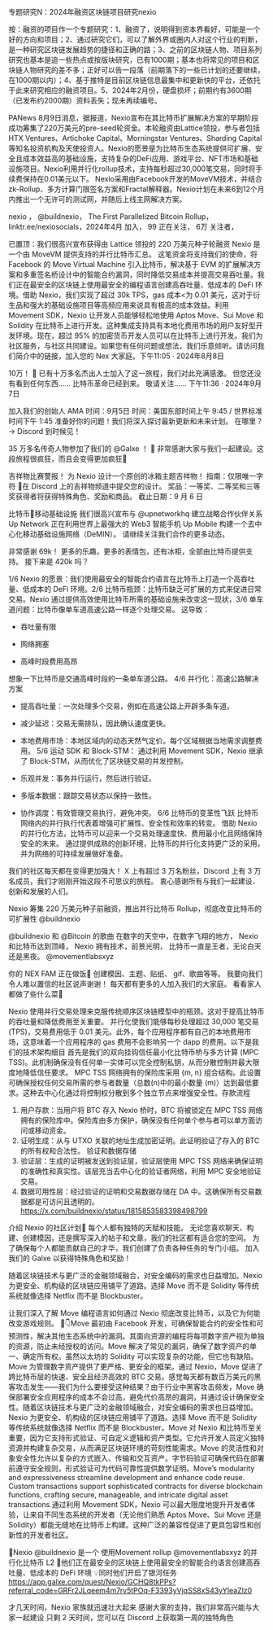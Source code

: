 专题研究N：2024年融资区块链项目研究nexio


按：融资的项目作一个专题研究：1、融资了，说明得到资本界看好，可能是一个好的方向和项目；2、通过研究它们，可以了解外界或圈内人对这个行业的判断，是一种研究区块链发展趋势的捷径和正确的路；3、之前的区块链人物、项目系列研究也基本是追一些热点或按版块研究，已有1000期；基本也将常见的项目和区块链人物研究的差不多；正好可以告一段落（前期落下的一些已计划的还要继续，在1000期以内）；4、基于推特是目前区块链信息最集中和更新快的平台，还依托于此来研究相应的融资项目。5、2024年2月份，硬盘损坏；前期约有3600期（已发布约2000期）资料丢失；现未再续编号。

PANews 8月9日消息，据报道，Nexio宣布在其比特币扩展解决方案的早期阶段成功筹集了220万美元的pre-seed轮资金。本轮融资由Lattice领投，参与者包括HTX Ventures、Artichoke Capital、Morningstar Ventures、Sharding Capital等知名投资机构及天使投资人。Nexio的愿景是为比特币生态系统提供可扩展、安全且成本效益高的基础设施，支持复杂的DeFi应用、游戏平台、NFT市场和基础设施项目。Nexio利用并行化rollup技术，支持每秒超过30,000笔交易，同时将手续费保持在0.01美元以下。
Nexio采用由Facebook开发的MoveVM技术，并结合zk-Rollup、多方计算门限签名方案和Fractal解释器。Nexio计划在未来6到12个月内推出一个无许可的测试网，并随后上线主网解决方案。

nexio
，
@buildnexio，
The First Parallelized Bitcoin Rollup，
linktr.ee/nexiosocials，2024年4月 加入，
99 正在关注，
6万 关注者，


已置顶：我们很高兴宣布获得由 Lattice 领投的 220 万美元种子轮融资
Nexio 是一个由 MoveVM 提供支持的并行比特币汇总。
这笔资金将支持我们的使命，将 Facebook 的 Move Virtual Machine 引入比特币，解决基于 EVM 的扩展解决方案和多重签名桥设计中的智能合约漏洞，同时降低交易成本并提高交易吞吐量。我们正在最安全的区块链上使用最安全的编程语言创建高吞吐量、低成本的 DeFi 环境。借助 Nexio，我们实现了超过 30k TPS，gas 成本<为 0.01 美元，这对于衍生品和强大的基础设施项目等高频应用来说具有极高的成本效益。利用 Movement SDK，Nexio 让开发人员能够轻松地使用 Aptos Move、Sui Move 和 Solidity 在比特币上进行开发。这种集成支持具有本地化费用市场的用户友好型开发环境。现在，超过 95% 的加密货币开发人员可以在比特币上进行开发。我们为社区服务，与社区共同建设。如果您有任何问题或想法，我们乐意倾听。请访问我们简介中的链接，加入您的 Nex 大家庭。下午11:05 · 2024年8月8日

10万！ 🎉
已有十万多名杰出人士加入了这一旅程，我们对此充满感激。
但您还没有看到任何东西......
比特币革命已经到来。
敬请关注……
下午11:36 · 2024年9月7日

加入我们的创始人 AMA
时间：9月5日
时间：美国东部时间上午 9:45 / 世界标准时间下午 1:45
准备好你的问题！我们将深入探讨最新更新和未来计划。
在哪里？ → Discord
到时候见！

 35 万多名传奇人物参加了我们的
@Galxe
 ！ 🎉
非常感谢大家与我们一起建设。这段旅程很疯狂，而且会变得更加疯狂🍻

吉祥物比赛警报！
为 Nexio 设计一个原创的冰箱主题吉祥物！
指南：仅限唯一字符
🔸在 Discord 上的吉祥物频道中提交您的设计。
奖品：一等奖、二等奖和三等奖获得者将获得特殊角色、奖励和商品。
截止日期：9 月 6 日

比特币🤝移动基础设施
我们很高兴宣布与
@upnetworkhq
建立战略合作伙伴关系
Up Network 正在利用世界上最强大的 Web3 智能手机 Up Mobile 构建一个去中心化移动基础设施网络（DeMIN）。
请继续关注我们合作的更多动态。

非常感谢 69k！
更多的乐趣，更多的表情包，还有冰柜，全部由比特币提供支持。
接下来是 420k 吗？

1/6 Nexio 的愿景：我们使用最安全的智能合约语言在比特币上打造一个高吞吐量、低成本的 DeFi 环境。2/6 比特币瓶颈：比特币缺乏可扩展的方式来促进日常交易。Nexio 通过提供高效使用比特币所需的基础设施来改变这一现状，3/6 单车道问题：比特币像单车道高速公路一样逐个处理交易。
这导致：

- 吞吐量有限

- 网络拥塞

- 高峰时段费用高昂

想象一下比特币是交通高峰时段的一条单车道公路。
4/6 并行化：高速公路解决方案
- 提高吞吐量：一次处理多个交易，例如在高速公路上开辟多条车道。

- 减少延迟：交易无需排队，因此确认速度更快。

- 本地费用市场：本地区域内的动态天然气定价。每个区域根据当地需求调整费用。
5/6 运动 SDK 和 Block-STM：
通过利用 Movement SDK，Nexio 继承了 Block-STM，从而优化了区块链交易的并发控制。

- 乐观并发：事务并行运行，然后进行验证。

- 多版本数据：跟踪交易状态以保持一致性。

- 协作调度：有效管理交易执行，避免冲突。
6/6 比特币的变革性飞跃
比特币网络内的并行执行代表着增强可扩展性、安全性和效率的转变。
借助 Nexio 的并行化方法，比特币可以迎来一个交易处理速度快、费用最小化且网络保持安全的未来。
通过提供成熟的创新环境，比特币的并行化支持更广泛的采用，并为网络的可持续发展做好准备。

我们的社区每天都在变得更加强大！
X 上有超过 3 万名粉丝，Discord 上有 3 万名成员，我们才刚刚开始这段不可思议的旅程。
衷心感谢所有与我们一起建设、创新和发展的人们。

Nexio 筹集 220 万美元种子前融资，推出并行比特币 Rollup，彻底改变比特币的可扩展性
@buildnexio

@buildnexio
和
@Bitcoin
的歌曲
在数字的天空中，在数字飞翔的地方，
Nexio 和比特币达到顶峰，
Nexio 拥有技术，前景光明，
比特币一直是王者，无论白天还是黑夜。
@movementlabsxyz

你的 NEX FAM 正在做饭🍳
创建模因、主题、贴纸、 gif、歌曲等等。
我要向我们令人难以置信的社区说声谢谢！
每天都有更多的人加入我们的大家庭。
看看家人都做了些什么菜🧵

Nexio 使用并行交易处理来克服传统顺序区块链模型中的瓶颈。这对于提高比特币的吞吐量和降低费用至关重要。
并行化使我们能够每秒处理超过 30,000 笔交易 (TPS)，交易费用低于 0.01 美元。此外，每个应用程序都有自己的本地费用市场，这意味着一个应用程序的 gas 费用不会影响另一个 dapp 的费用。以下是我们的技术架构细目
 首先是我们的双向挂钩信任最小化比特币桥与多方计算 (MPC TSS)。此机制确保没有任何单一实体可以完全控制私钥，从而分散控制并最大限度地降低信任要求。
MPC TSS 网络拥有的保险库采用 {m, n} 组合结构。此设置可确保授权任何交易所需的参与者数量（总数(n)中的最小数量 (m)）达到最低要求。这种去中心化通过将控制权分散到多个独立节点来增强安全性。存款流程
1. 用户存款：当用户将 BTC 存入 Nexio 桥时，BTC 将被锁定在 MPC TSS 网络拥有的保险库中。保险库由多方保护，确保没有任何单个参与者可以单方面访问或移动资金。
2. 证明生成：从与 UTXO 关联的地址生成加密证明。此证明验证了存入的 BTC 的所有权和合法性。
验证和数据存储
1. 验证层：生成的证明被发送到验证层，验证层使用 MPC TSS 网络来确保证明的准确性和真实性。该层充当去中心化的验证者网络，利用 MPC 安全地验证交易。
2. 数据可用性层：经过验证的证明和交易数据存储在 DA 中。这确保所有交易数据都是可访问且透明的。
https://x.com/buildnexio/status/1815853583398498799

介绍 Nexio 的社区计划🔔
每个人都有独特的天赋和技能。
无论您喜欢聊天、构建、创建模因，还是撰写深入的帖子和文章，我们的社区都有适合您的空间。
为了确保每个人都能贡献自己的才华，我们创建了负责各种任务的专门小组。
加入我们的 Galxe 以获得特殊角色和奖励！

随着区块链技术与更广泛的金融领域融合，对安全编码的需求也日益增加。Nexio 为更安全、机构级的区块链应用铺平了道路。选择 Move 而不是 Solidity 等传统系统就像选择 Netflix 而不是 Blockbuster。

让我们深入了解 Move 编程语言如何通过 Nexio 彻底改变比特币，以及它为何能改变游戏规则。 🧵👇Move 最初由 Facebook 开发，可确保智能合约的安全性和可预测性，解决其他生态系统中的漏洞。其面向资源的编程将每项数字资产视为单独的资源，防止未经授权的访问。Move 解决了常见的漏洞，确保了数字资产的单一、确定所有权。虽然以太坊的 Solidity 可以实现复杂的功能，但它也有缺陷。Move 为管理数字资产提供了更严格、更安全的框架。通过 Nexio，Move 促进了跨比特币层的快速、安全且经济高效的 BTC 交易。感觉每天都有数百万美元的黑客攻击发生——我们为什么要接受这种结果？由于行业中黑客攻击频发，Move 确保部署安全应用程序的成本不会过高，避免代价高昂的漏洞，并通过设计确保安全性。随着区块链技术与更广泛的金融领域融合，对安全编码的需求也日益增加。Nexio 为更安全、机构级的区块链应用铺平了道路。选择 Move 而不是 Solidity 等传统系统就像选择 Netflix 而不是 Blockbuster。Move 对 Nexio 和比特币至关重要，因为它支持形式验证、可自定义逻辑和资产类型。它允许开发人员定义独特资源并构建复杂交易，从而满足区块链环境的苛刻性能需求。Move 的灵活性和对象安全性允许以复杂的方式嵌入、传输和交互资产。字节码验证可确保代码在部署前遵守安全规则，形式验证可为代码可靠性提供数学证明。Move’s modularity and expressiveness streamline development and enhance code reuse. Custom transactions support sophisticated contracts for diverse blockchain functions, crafting secure, manageable, and intricate digital asset transactions.通过利用 Movement SDK，Nexio 可以最大限度地提升开发者体验，让来自不同生态系统的开发者（无论他们熟悉 Aptos Move、Sui Move 还是 Solidity）都能无缝地在比特币上构建。这种广泛的兼容性促进了更具包容性和创新性的开发者社区。


🔸Nexio 
@buildnexio
 是一个 使用Movement rollup 
@movementlabsxyz
  的并行化比特币 L2
🔸他们正在最安全的区块链上使用最安全的智能合约语言创建高吞吐量、低成本的 DeFi 环境
💡同时他们开启了银河任务
https://app.galxe.com/quest/Nexio/GCHQ8tkPPs?referral_code=GRFr2JLqeem4m7rv5tPOq-F3393yVjqSS8xS43yYIeaZlz0

才几天时间，Nexio 家族就迅速壮大起来
感谢大家的支持，我们非常高兴能与大家一起建设
只剩 2 天时间，您可以在 Discord 上获取第一周的独特角色
